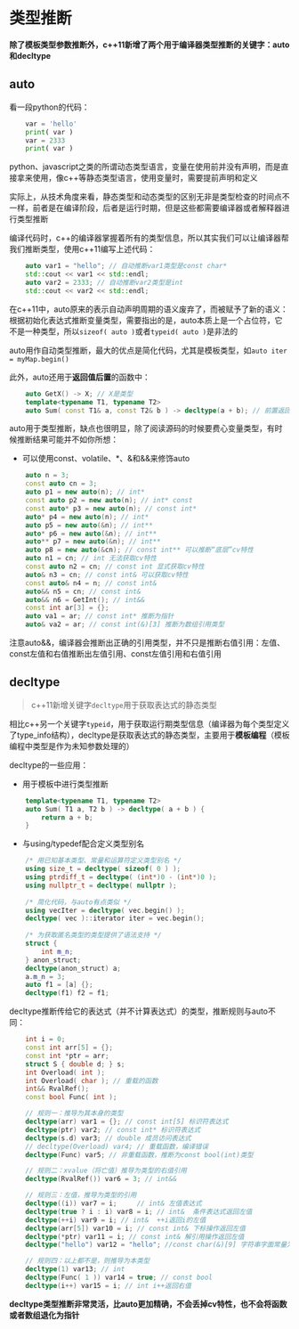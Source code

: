 # 类型推断

**除了模板类型参数推断外，c++11新增了两个用于编译器类型推断的关键字：auto和decltype**

## auto

看一段python的代码：

```python
	var = 'hello'
	print( var )
	var = 2333
	print( var )
```

python、javascript之类的所谓动态类型语言，变量在使用前并没有声明，而是直接拿来使用，像c++等静态类型语言，使用变量时，需要提前声明和定义

实际上，从技术角度来看，静态类型和动态类型的区别无非是类型检查的时间点不一样，前者是在编译阶段，后者是运行时期，但是这些都需要编译器或者解释器进行类型推断

编译代码时，c++的编译器掌握着所有的类型信息，所以其实我们可以让编译器帮我们推断类型，使用c++11编写上述代码：

```cpp
	auto var1 = "hello"; // 自动推断var1类型是const char*
	std::cout << var1 << std::endl;
	auto var2 = 2333; // 自动推断var2类型是int
	std::cout << var2 << std::endl;
```

在c++11中，auto原来的表示自动声明周期的语义废弃了，而被赋予了新的语义：根据初始化表达式推断变量类型，需要指出的是，auto本质上是一个占位符，它不是一种类型，所以`sizeof( auto )`或者`typeid( auto )`是非法的

auto用作自动类型推断，最大的优点是简化代码，尤其是模板类型，如`auto iter = myMap.begin()`

此外，auto还用于**返回值后置**的函数中：
```cpp
	auto GetX() -> X; // X是类型
	template<typename T1, typename T2>
	auto Sum( const T1& a, const T2& b ) -> decltype(a + b); // 前置返回值编译不通过
```

auto用于类型推断，缺点也很明显，除了阅读源码的时候要费心变量类型，有时候推断结果可能并不如你所想：

- 可以使用const、volatile、*、&和&&来修饰auto

```cpp
	auto n = 3;
	const auto cn = 3;
	auto p1 = new auto(n); // int*
	const auto p2 = new auto(n); // int* const
	const auto* p3 = new auto(n); // const int*
	auto* p4 = new auto(n); // int*
	auto p5 = new auto(&n); // int**
	auto* p6 = new auto(&n); // int**
	auto** p7 = new auto(&n); // int**
	auto p8 = new auto(&cn); // const int** 可以推断“底层”cv特性
	auto n1 = cn; // int 无法获取cv特性
	const auto n2 = cn; // const int 显式获取cv特性
	auto& n3 = cn; // const int& 可以获取cv特性
	const auto& n4 = n; // const int&
	auto&& n5 = cn; // const int&
	auto&& n6 = GetInt(); // int&&
	const int ar[3] = {};
	auto va1 = ar; // const int* 推断为指针
	auto& va2 = ar; // const int(&)[3] 推断为数组引用类型 
```

注意auto&&，编译器会推断出正确的引用类型，并不只是推断右值引用：左值、const左值和右值推断出左值引用、const左值引用和右值引用

## decltype

> c++11新增关键字`decltype`用于获取表达式的静态类型

相比c++另一个关键字`typeid`，用于获取运行期类型信息（编译器为每个类型定义了type_info结构），decltype是获取表达式的静态类型，主要用于**模板编程**（模板编程中类型是作为未知参数处理的）

decltype的一些应用：

- 用于模板中进行类型推断

```cpp
	template<typename T1, typename T2>
	auto Sum( T1 a, T2 b ) -> decltype( a + b ) {
		return a + b;
	}
```

- 与using/typedef配合定义类型别名

```cpp
	/* 用已知基本类型、常量和运算符定义类型别名 */
	using size_t = decltype( sizeof( 0 ) );
	using ptrdiff_t = decltype( (int*)0 - (int*)0 );
	using nullptr_t = decltype( nullptr );
	
	/* 简化代码，与auto有点类似 */
	using vecIter = decltype( vec.begin() );
	decltype( vec )::iterator iter = vec.begin();
	
	/* 为获取匿名类型的类型提供了语法支持 */
	struct {
		int m_n;
	} anon_struct;
	decltype(anon_struct) a;
	a.m_n = 3;
	auto f1 = [a] {};
	decltype(f1) f2 = f1;
```

decltype推断传给它的表达式（并不计算表达式）的类型，推断规则与auto不同：

```cpp
	int i = 0;
	const int arr[5] = {};
	const int *ptr = arr;
	struct S { double d; } s;
	int Overload( int );
	int Overload( char ); // 重载的函数
	int&& RvalRef();
	const bool Func( int );

	// 规则一：推导为其本身的类型
	decltype(arr) var1 = {}; // const int[5] 标识符表达式
	decltype(ptr) var2; // const int* 标识符表达式
	decltype(s.d) var3; // double 成员访问表达式
	// decltype(Overload) var4; // 重载函数，编译错误
	decltype(Func) var5; // 非重载函数，推断为const bool(int)类型

	// 规则二：xvalue（将亡值）推导为类型的右值引用
	decltype(RvalRef()) var6 = 3; // int&&

	// 规则三：左值，推导为类型的引用
	decltype((i)) var7 = i;     // int& 左值表达式
	decltype(true ? i : i) var8 = i; // int&  条件表达式返回左值
	decltype(++i) var9 = i; // int&  ++i返回i的左值
	decltype(arr[5]) var10 = i; // const int& 下标操作返回左值
	decltype(*ptr) var11 = i; // const int& 解引用操作返回左值
	decltype("hello") var12 = "hello"; //const char(&)[9] 字符串字面常量为左值，且为const左值

	// 规则四：以上都不是，则推导为本类型
	decltype(1) var13; // int
	decltype(Func( 1 )) var14 = true; // const bool
	decltype(i++) var15 = i; // int i++返回右值
```

**decltype类型推断非常灵活，比auto更加精确，不会丢掉cv特性，也不会将函数或者数组退化为指针**